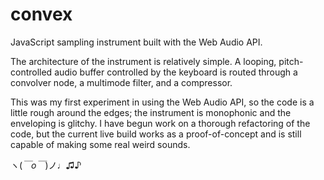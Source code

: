 convex
======

JavaScript sampling instrument built with the Web Audio API.

The architecture of the instrument is relatively simple. A looping, pitch-controlled audio buffer controlled by the keyboard is routed through a convolver node, a multimode filter, and a compressor.

This was my first experiment in using the Web Audio API, so the code is a little rough around the edges; the instrument is monophonic and the enveloping is glitchy. I have begun work on a thorough refactoring of the code, but the current live build works as a proof-of-concept and is still capable of making some real weird sounds.

ヽ(*￣o￣*)ノ♩♫♪